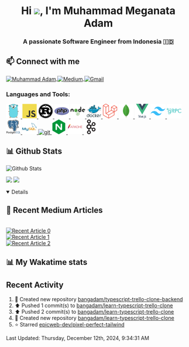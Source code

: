 <h1 align="center">Hi <img
src="https://github.com/blackcater/blackcater/raw/main/images/Hi.gif" height="32" />, I'm Muhammad Meganata Adam</h1>
<h3 align="center">A passionate Software Engineer from Indonesia 🇮🇩</h3>

<h2 align="left">📫 Connect with me</h2>
<p align="left">
    <a href="https://www.linkedin.com/in/bangadam/" target="blank">
        <img align="center" src="https://img.shields.io/badge/-Muhammad%20Adam-blue?style=flat-square&logo=Linkedin&logoColor=white" alt="Muhammad Adam" />
    </a>
    <a href="https://medium.com/@bangadam-dev" target="blank">
        <img align="center" src="https://img.shields.io/badge/Medium-12100E?style=for-the-badge&logo=medium&logoColor=white" alt="Medium" />
    </a>
    <a href="mailto:bangadam.dev@gmail.com" target="blank">
        <img align="center" src="https://img.shields.io/badge/Gmail-bangadam.dev-red" alt="Gmail" />
    </a>
</p>

<h3 align="left">Languages and Tools:</h3>
<p align="left">
    <a href="https://golang.org" target="_blank">
        <img src="https://raw.githubusercontent.com/devicons/devicon/master/icons/go/go-original.svg" alt="go" width="40" height="40"/>
    </a>
    <a href="https://developer.mozilla.org/en-US/docs/Web/JavaScript" target="_blank">
        <img src="https://raw.githubusercontent.com/devicons/devicon/master/icons/javascript/javascript-original.svg" alt="javascript" width="40" height="40"/>
    </a>
    <a href="https://www.rust-lang.org" target="_blank">
        <img src="https://raw.githubusercontent.com/devicons/devicon/master/icons/rust/rust-original.svg" alt="rust" width="40" height="40"/>
    </a>
    <a href="https://www.php.net" target="_blank">
        <img src="https://raw.githubusercontent.com/devicons/devicon/master/icons/php/php-original.svg" alt="php" width="40" height="40"/>
    </a>
    <a href="https://nodejs.org" target="_blank">
        <img src="https://raw.githubusercontent.com/devicons/devicon/master/icons/nodejs/nodejs-original-wordmark.svg" alt="nodejs" width="40" height="40"/>
    </a>
    <a href="https://www.docker.com/" target="_blank">
        <img src="https://raw.githubusercontent.com/devicons/devicon/master/icons/docker/docker-original-wordmark.svg" alt="docker" width="40" height="40"/>
    </a>
    <a href="https://laravel.com/" target="_blank">
        <img src="https://raw.githubusercontent.com/devicons/devicon/master/icons/laravel/laravel-original.svg" alt="laravel" width="40" height="40"/>
    </a>
    <a href="https://www.mongodb.com/" target="_blank">
        <img src="https://raw.githubusercontent.com/devicons/devicon/master/icons/mongodb/mongodb-original.svg" alt="mongodb" width="40" height="40"/>
    </a>
    <a href="https://vuejs.org/" target="_blank">
        <img src="https://raw.githubusercontent.com/devicons/devicon/master/icons/vuejs/vuejs-original-wordmark.svg" alt="vuejs" width="40" height="40"/>
    </a>
    <a href="https://tailwindcss.com/" target="_blank">
        <img src="https://raw.githubusercontent.com/devicons/devicon/master/icons/tailwindcss/tailwindcss-original.svg" alt="tailwind" width="40" height="40"/>
    </a>
    <a href="https://grpc.io/" target="_blank">
        <img src="https://raw.githubusercontent.com/devicons/devicon/master/icons/grpc/grpc-plain.svg" alt="grpc" width="40" height="40"/>
    </a>
    <a href="https://www.postgresql.org" target="_blank">
        <img src="https://raw.githubusercontent.com/devicons/devicon/master/icons/postgresql/postgresql-original-wordmark.svg" alt="postgresql" width="40" height="40"/>
    </a>
    <a href="https://www.mysql.com/" target="_blank">
        <img src="https://raw.githubusercontent.com/devicons/devicon/master/icons/mysql/mysql-original-wordmark.svg" alt="mysql" width="40" height="40"/>
    </a>
    <a href="https://git-scm.com/" target="_blank">
        <img src="https://www.vectorlogo.zone/logos/git-scm/git-scm-icon.svg" alt="git" width="40" height="40"/>
    </a>
    <a href="https://www.nginx.com" target="_blank">
        <img src="https://raw.githubusercontent.com/devicons/devicon/master/icons/nginx/nginx-original.svg" alt="nginx" width="40" height="40"/>
    </a>
    <a href="https://www.apache.org" target="_blank">
        <img src="https://raw.githubusercontent.com/devicons/devicon/master/icons/apache/apache-original-wordmark.svg" alt="apache" width="40" height="40"/>
    </a>
    <a href="https://kafka.apache.org" target="_blank">
        <img src="https://raw.githubusercontent.com/devicons/devicon/master/icons/apachekafka/apachekafka-original.svg" alt="kafka" width="40" height="40"/>
    </a>
</p>

<h2 align="left">📊 Github Stats</h2>

![Github Stats](https://github-readme-stats.vercel.app/api?username=bangadam&bg_color=30,e96443,904e95&title_color=fff&text_color=fff)

![](https://raw.githubusercontent.com/bangadam/github-stats-transparent/output/generated/overview.svg)
![](https://raw.githubusercontent.com/bangadam/github-stats-transparent/output/generated/languages.svg)

<details open>
 <h2 align="left">📝 Recent Medium Articles</h2>
  <br>
    <a target="_blank" href="https://github-readme-medium-recent-article.vercel.app/medium/@bangadam-dev/0"><img src="https://github-readme-medium-recent-article.vercel.app/medium/@bangadam-dev/0" alt="Recent Article 0"></a>
  <br>
    <a target="_blank" href="https://github-readme-medium-recent-article.vercel.app/medium/@bangadam-dev/1"><img src="https://github-readme-medium-recent-article.vercel.app/medium/@bangadam-dev/1" alt="Recent Article 1"></a>
  <br>
    <a target="_blank" href="https://github-readme-medium-recent-article.vercel.app/medium/@bangadam-dev/2"><img src="https://github-readme-medium-recent-article.vercel.app/medium/@bangadam-dev/2" alt="Recent Article 2"></a>
  <br>

<h2 align="left">📊 My Wakatime stats</h2>
<!--START_SECTION:waka-->
<!--END_SECTION:waka-->

<h2 align="left">Recent Activity</h2>

<!--RECENT_ACTIVITY:start-->
1. 📔 Created new repository [bangadam/typescript-trello-clone-backend](https://github.com/bangadam/typescript-trello-clone-backend)<br>
2. ⬆️ Pushed 1 commit(s) to [bangadam/learn-typescript-trello-clone](https://github.com/bangadam/learn-typescript-trello-clone)<br>
3. ⬆️ Pushed 2 commit(s) to [bangadam/learn-typescript-trello-clone](https://github.com/bangadam/learn-typescript-trello-clone)<br>
4. 📔 Created new repository [bangadam/learn-typescript-trello-clone](https://github.com/bangadam/learn-typescript-trello-clone)<br>
5. ⭐ Starred [epicweb-dev/pixel-perfect-tailwind](https://github.com/epicweb-dev/pixel-perfect-tailwind)<br>
<!--RECENT_ACTIVITY:end-->

<!--RECENT_ACTIVITY:last_update-->
Last Updated: Thursday, December 12th, 2024, 9:34:31 AM
<!--RECENT_ACTIVITY:last_update_end-->
   </details>
